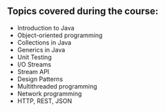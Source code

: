 ## Topics covered during the course:

* Introduction to Java
* Object-oriented programming
* Collections in Java
* Generics in Java
* Unit Testing
* I/O Streams
* Stream API
* Design Patterns
* Multithreaded programming
* Network programming
* HTTP, REST, JSON